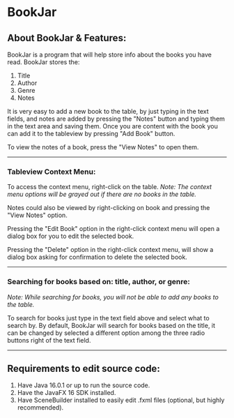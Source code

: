 # BookJar

## About BookJar & Features:

BookJar is a program that will help store info about the books you have read. 
BookJar stores the: 

1. Title
2. Author 
3. Genre
4. Notes 

It is very easy to add a new book to the table, by just typing in the text fields,
and notes are added by pressing the "Notes" button and typing them in the text area
and saving them. Once you are content with the book you can add it to the tableview
by pressing "Add Book" button.

To view the notes of a book, press the "View Notes" to open them.

***

### Tableview Context Menu:

To access the context menu, right-click on the table.
*Note: The context menu options will be grayed out if there are no books in the table.*

Notes could also be viewed by right-clicking on book and pressing the "View Notes" option.

Pressing the "Edit Book" option in the right-click context menu will open a
dialog box for you to edit the selected book.

Pressing the "Delete" option in the right-click context menu, will show a dialog box 
asking for confirmation to delete the selected book.

***

### Searching for books based on: title, author, or genre:
*Note: While searching for books, you will not be able to add any books to the table.*

To search for books just type in the text field above and select what to search by.
By default, BookJar will search for books based on the title, it can be changed
by selected a different option among the three radio buttons right of the text field.

***

## Requirements to edit source code:

1. Have Java 16.0.1 or up to run the source code.
2. Have the JavaFX 16 SDK installed.
3. Have SceneBuilder installed to easily edit .fxml files (optional, but highly recommended).
